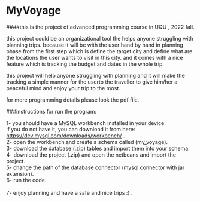 # MyVoyage
####this is the project of advanced programming course in UQU , 2022 fall.

this project could be an organizational tool the helps anyone struggling with planning trips. 
because it will be with the user hand by hand in planning phase from the first step which 
is define the target city and define what are the locations the user wants to visit 
in this city. and it comes with a nice feature which is tracking the budget 
and dates in the whole trip.

this project will help anyone struggling with planning and it will make the tracking 
a simple manner for the userto the traveller to give him/her a peaceful mind 
and enjoy your trip to the most.

for more programming details please look the pdf file.

###instructions for run the program:

1- you should have a MySQL workbench installed in your device.<br>
if you do not have it, you can download it from here:<br>
https://dev.mysql.com/downloads/workbench/ .<br>
2- open the workbench and create a schema called (my_voyage).<br>
3- download the database (.zip) tables and import them into your schema.<br>
4- download the project (.zip) and open the netbeans and import the project.<br>
5- change the path of the database connector (mysql connector with jar extension).<br>
6- run the code. <br>
<br>
7- enjoy planning and have a safe and nice trips :) .

